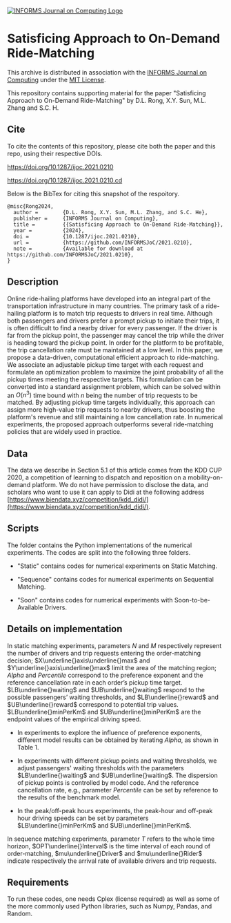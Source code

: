 [![INFORMS Journal on Computing Logo](https://INFORMSJoC.github.io/logos/INFORMS_Journal_on_Computing_Header.jpg)](https://pubsonline.informs.org/journal/ijoc)
# Satisficing Approach to On-Demand Ride-Matching

This archive is distributed in association with the [INFORMS Journal on Computing](https://pubsonline.informs.org/journal/ijoc) under the [MIT License](LICENSE).

This repository contains supporting material for the paper "Satisficing Approach to On-Demand Ride-Matching" by D.L. Rong, X.Y. Sun, M.L. Zhang and S.C. H.

## Cite

To cite the contents of this repository, please cite both the paper and this repo, using their respective DOIs.

https://doi.org/10.1287/ijoc.2021.0210

https://doi.org/10.1287/ijoc.2021.0210.cd

Below is the BibTex for citing this snapshot of the respoitory.
```
@misc{Rong2024,
  author =        {D.L. Rong, X.Y. Sun, M.L. Zhang, and S.C. He},
  publisher =     {INFORMS Journal on Computing},
  title =         {{Satisficing Approach to On-Demand Ride-Matching}},
  year =          {2024},
  doi =           {10.1287/ijoc.2021.0210},
  url =           {https://github.com/INFORMSJoC/2021.0210},
  note =          {Available for download at https://github.com/INFORMSJoC/2021.0210},
}  
```

## Description
Online ride-hailing platforms have developed into an integral part of the transportation infrastructure in many countries. The primary task of a ride-hailing platform is to match trip requests to drivers in real time. Although both passengers and drivers prefer a prompt pickup to initiate their trips, it is often difficult to find a nearby driver for every passenger. If the driver is far from the pickup point, the passenger may cancel the trip while the driver is heading toward the pickup point. In order for the platform to be profitable, the trip cancellation rate must be maintained at a low level. In this paper, we propose a data-driven, computational efficient approach to ride-matching. We associate an adjustable pickup time target with each request and formulate an optimization problem to maximize the joint probability of all the pickup times meeting the respective targets. This formulation can be converted into a standard assignment problem, which can be solved within an $O(n^{3})$ time bound with $n$ being the number of trip requests to be matched. By adjusting pickup time targets individually, this approach can assign more high-value trip requests to nearby drivers, thus boosting the platform's revenue and still maintaining a low cancellation rate. In numerical experiments, the proposed approach outperforms several ride-matching policies that are widely used in practice.

## Data
The data we describe in Section 5.1 of this article comes from the KDD CUP 2020, a competition of learning to dispatch and reposition on a mobility-on-demand platform. We do not have permission to disclose the data, and scholars who want to use it can apply to Didi at the following address [https://www.biendata.xyz/competition/kdd_didi/](https://www.biendata.xyz/competition/kdd_didi/).

## Scripts
The folder contains the Python implementations of the numerical experiments. The codes are split into the following three folders.

* "Static" contains codes for numerical experiments on Static Matching.

* "Sequence" contains codes for numerical experiments on Sequential Matching.

* "Soon" contains codes for numerical experiments with Soon-to-be-Available Drivers.

## Details on implementation
In static matching experiments, parameters $N$ and $M$ respectively represent the number of drivers and trip requests entering the order-matching decision; $X\underline{}axis\underline{}max$ and $Y\underline{}axis\underline{}max$ limit the area of the matching region; $Alpha$ and $Percentile$ correspond to the preference exponent and the reference cancellation rate in each order’s pickup time target. $LB\underline{}waiting$ and $UB\underline{}waiting$ respond to the possible passengers’ waiting thresholds, and $LB\underline{}reward$ and $UB\underline{}reward$ correspond to potential trip values. $LB\underline{}minPerKm$ and $UB\underline{}minPerKm$ are the endpoint values of the empirical driving speed. 

 * In experiments to explore the influence of preference exponents, different model results can be obtained by iterating $Alpha$, as shown in Table 1.

 * In experiments with different pickup points and waiting thresholds, we adjust passengers' waiting thresholds with the parameters $LB\underline{}waiting$ and  $UB\underline{}waiting$. The dispersion of pickup points is controlled by model code. And the reference cancellation rate, e.g., parameter $Percentile$ can be set by reference to the results of the benchmark model.

 * In the peak/off-peak hours experiments, the peak-hour and off-peak hour driving speeds can be set by parameters $LB\underline{}minPerKm$ and $UB\underline{}minPerKm$.

In sequence matching experiments, parameter $T$ refers to the whole time horizon, $OPT\underline{}Interval$ is the time interval of each round of order-matching, $mu\underline{}Driver$ and $mu\underline{}Rider$ indicate respectively the arrival rate of available drivers and trip requests.

## Requirements
To run these codes, one needs Cplex (license required) as well as some of the more commonly used Python libraries, such as Numpy, Pandas, and Random.
